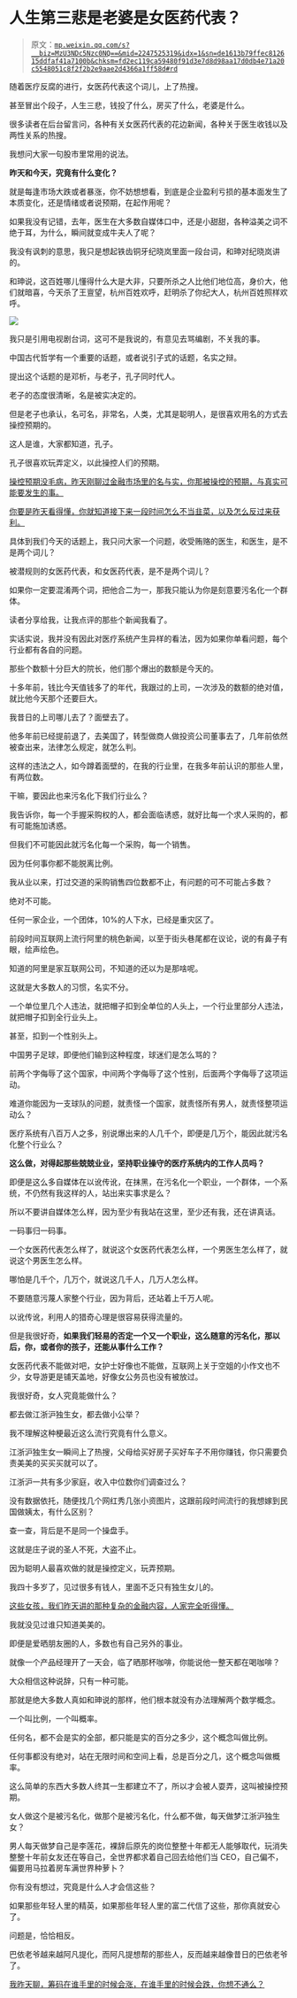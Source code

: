 # 人生第三悲是老婆是女医药代表？

> 原文：[`mp.weixin.qq.com/s?__biz=MzU3NDc5Nzc0NQ==&mid=2247525319&idx=1&sn=de1613b79ffec812615ddfaf41a7100b&chksm=fd2ec119ca59480f91d3e7d8d98aa17d0db4e71a20c5548051c8f2f2b2e9aae2d4366a1ff58d#rd`](http://mp.weixin.qq.com/s?__biz=MzU3NDc5Nzc0NQ==&mid=2247525319&idx=1&sn=de1613b79ffec812615ddfaf41a7100b&chksm=fd2ec119ca59480f91d3e7d8d98aa17d0db4e71a20c5548051c8f2f2b2e9aae2d4366a1ff58d#rd)

随着医疗反腐的进行，女医药代表这个词儿，上了热搜。

甚至冒出个段子，人生三悲，钱投了什么，房买了什么，老婆是什么。

很多读者在后台留言问，各种有关女医药代表的花边新闻，各种关于医生收钱以及两性关系的热搜。

我想问大家一句股市里常用的说法。

**昨天和今天，究竟有什么变化？** 

就是每逢市场大跌或者暴涨，你不妨想想看，到底是企业盈利亏损的基本面发生了本质变化，还是情绪或者说预期，在起作用呢？

如果我没有记错，去年，医生在大多数自媒体口中，还是小甜甜，各种溢美之词不绝于耳，为什么，瞬间就变成牛夫人了呢？

我没有讽刺的意思，我只是想起铁齿铜牙纪晓岚里面一段台词，和珅对纪晓岚讲的。

和珅说，这百姓哪儿懂得什么大是大非，只要所杀之人比他们地位高，身价大，他们就暗喜，今天杀了王亶望，杭州百姓欢呼，赶明杀了你纪大人，杭州百姓照样欢呼。

![](img/2829c35b0356a88d38af1d0b5508b03c.png)

我只是引用电视剧台词，这可不是我说的，有意见去骂编剧，不关我的事。

中国古代哲学有一个重要的话题，或者说引子式的话题，名实之辩。

提出这个话题的是邓析，与老子，孔子同时代人。

老子的态度很清晰，名是被实决定的。

但是老子也承认，名可名，非常名，人类，尤其是聪明人，是很喜欢用名的方式去操控预期的。

这人是谁，大家都知道，孔子。

孔子很喜欢玩弄定义，以此操控人们的预期。

[操控预期没毛病，昨天刚聊过金融市场里的名与实，你那被操控的预期，与真实可能要发生的事。](http://mp.weixin.qq.com/s?__biz=MzkwMzQ1MzczOQ==&mid=2247484001&idx=1&sn=1acc164b00cad51f2dbf39f8b376661b&chksm=c0974f25f7e0c633d28d9e8c26bd3f8fe4595878d2e51b1285efcc44b0ed2e9bfc3a7ebd76c8&scene=21#wechat_redirect) 

[你要是昨天看得懂，你就知道接下来一段时间怎么不当韭菜，以及怎么反过来获利。](http://mp.weixin.qq.com/s?__biz=MzkwMzQ1MzczOQ==&mid=2247484001&idx=1&sn=1acc164b00cad51f2dbf39f8b376661b&chksm=c0974f25f7e0c633d28d9e8c26bd3f8fe4595878d2e51b1285efcc44b0ed2e9bfc3a7ebd76c8&scene=21#wechat_redirect) 

具体到我们今天的话题上，我只问大家一个问题，收受贿赂的医生，和医生，是不是两个词儿？

被潜规则的女医药代表，和女医药代表，是不是两个词儿？

如果你一定要混淆两个词，把他合二为一，那我只能认为你是刻意要污名化一个群体。

读者分享给我，让我点评的那些个新闻我看了。

实话实说，我并没有因此对医疗系统产生异样的看法，因为如果你单看问题，每个行业都有各自的问题。

那些个数额十分巨大的院长，他们那个爆出的数额是今天的。

十多年前，钱比今天值钱多了的年代，我跟过的上司，一次涉及的数额的绝对值，就比他今天那个还要巨大。

我昔日的上司哪儿去了？面壁去了。

他多年前已经提前退了，去美国了，转型做商人做投资公司董事去了，几年前依然被查出来，法律怎么规定，就怎么判。

这样的违法之人，如今蹲着面壁的，在我的行业里，在我多年前认识的那些人里，有两位数。

干嘛，要因此也来污名化下我们行业么？

我告诉你，每一个手握采购权的人，都会面临诱惑，就好比每一个求人采购的，都有可能施加诱惑。

但我们不可能因此就污名化每一个采购，每一个销售。

因为任何事你都不能脱离比例。

我从业以来，打过交道的采购销售四位数都不止，有问题的可不可能占多数？

绝对不可能。

任何一家企业，一个团体，10%的人下水，已经是重灾区了。

前段时间互联网上流行阿里的桃色新闻，以至于街头巷尾都在议论，说的有鼻子有眼，绘声绘色。

知道的阿里是家互联网公司，不知道的还以为是那啥呢。

这就是大多数人的习惯，名实不分。

一个单位里几个人违法，就把帽子扣到全单位的人头上，一个行业里部分人违法，就把帽子扣到全行业头上。

甚至，扣到一个性别头上。

中国男子足球，即便他们输到这种程度，球迷们是怎么骂的？

前两个字侮辱了这个国家，中间两个字侮辱了这个性别，后面两个字侮辱了这项运动。

难道你能因为一支球队的问题，就责怪一个国家，就责怪所有男人，就责怪整项运动么？

医疗系统有八百万人之多，别说爆出来的人几千个，即便是几万个，能因此就污名化整个行业么？ 

**这么做，对得起那些兢兢业业，坚持职业操守的医疗系统内的工作人员吗？**

即便是这么多自媒体在以讹传讹，在抹黑，在污名化一个职业，一个群体，一个系统，不仍然有我这样的人，站出来实事求是么？ 

所以不要讲自媒体怎么样，因为至少有我站在这里，至少还有我，还在讲真话。 

一码事归一码事。

一个女医药代表怎么样了，就说这个女医药代表怎么样，一个男医生怎么样了，就说这个男医生怎么样。

哪怕是几千个，几万个，就说这几千人，几万人怎么样。 

不要随意污蔑人家整个行业，因为背后，还站着上千万人呢。

以讹传讹，利用人的猎奇心理是很容易获得流量的。

但是我很好奇，**如果我们轻易的否定一个又一个职业，这么随意的污名化，那以后，你，或者你的孩子，还能从事什么工作？**

女医药代表不能做对吧，女护士好像也不能做，互联网上关于空姐的小作文也不少，女导游更是铺天盖地，好像女公务员也没有被放过。

我很好奇，女人究竟能做什么？

都去做江浙沪独生女，都去做小公举？

我不理解这种梗最近这么流行究竟有什么意义。

江浙沪独生女一瞬间上了热搜，父母给买好房子买好车子不用你赚钱，你只需要负责美美的买买买就可以了。

江浙沪一共有多少家庭，收入中位数你们调查过么？ 

没有数据依托，随便找几个网红秀几张小资图片，这跟前段时间流行的我想嫁到民国做姨太，有什么区别？

查一查，背后是不是同一个操盘手。 

这就是庄子说的圣人不死，大盗不止。

因为聪明人最喜欢做的就是操控定义，玩弄预期。

我四十多岁了，见过很多有钱人，里面不乏只有独生女儿的。

[这些女孩，我们昨天讲的那种复杂的金融内容，人家完全听得懂。](http://mp.weixin.qq.com/s?__biz=MzkwMzQ1MzczOQ==&mid=2247484001&idx=1&sn=1acc164b00cad51f2dbf39f8b376661b&chksm=c0974f25f7e0c633d28d9e8c26bd3f8fe4595878d2e51b1285efcc44b0ed2e9bfc3a7ebd76c8&scene=21#wechat_redirect) 

我就没见过谁只知道美美的。

即便是爱晒朋友圈的人，多数也有自己另外的事业。

就像一个产品经理开了一天会，临了晒那杯咖啡，你能说他一整天都在喝咖啡？

大众相信这种说辞，只有一种可能。

那就是绝大多数人真如和珅说的那样，他们根本就没有办法理解两个数学概念。

一个叫比例，一个叫概率。

任何名，都不会是实的全部，都只能是实的百分之多少，这个概念叫做比例。

任何事都没有绝对，站在无限时间和空间上看，总是百分之几，这个概念叫做概率。

这么简单的东西大多数人终其一生都建立不了，所以才会被人耍弄，这叫被操控预期。

女人做这个是被污名化，做那个是被污名化，什么都不做，每天做梦江浙沪独生女？

男人每天做梦自己是李莲花，裸辞后原先的岗位整整十年都无人能够取代，玩消失整整十年前女友还在等自己，全世界都求着自己回去给他们当 CEO，自己偏不，偏要用马拉着房车满世界种萝卜？

你有没有想过，究竟是什么人才会信这些？

如果那些年轻人里的精英，如果那些年轻人里的富二代信了这些，那你真就安心了。

问题是，恰恰相反。

巴依老爷越来越阿凡提化，而阿凡提想帮的那些人，反而越来越像昔日的巴依老爷了。

[我昨天聊，筹码在谁手里的时候会涨，在谁手里的时候会跌，你想不通么？](http://mp.weixin.qq.com/s?__biz=MzkwMzQ1MzczOQ==&mid=2247484001&idx=1&sn=1acc164b00cad51f2dbf39f8b376661b&chksm=c0974f25f7e0c633d28d9e8c26bd3f8fe4595878d2e51b1285efcc44b0ed2e9bfc3a7ebd76c8&scene=21#wechat_redirect)